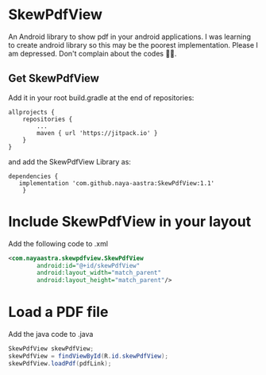 # SkewPdfView
An Android library to show pdf in your android applications. I was learning to create android library so this may be the poorest implementation. Please 
I am depressed. Don't complain about the codes 🥺🥺.

## Get SkewPdfView
Add it in your root build.gradle at the end of repositories:


```
allprojects {
	repositories {
		...
		maven { url 'https://jitpack.io' }
	}
}
```

and add the SkewPdfView Library as:

```
dependencies {
   implementation 'com.github.naya-aastra:SkewPdfView:1.1'
	}
```


# Include SkewPdfView in your layout

Add the following code to <your-layout-file>.xml

```xml
<com.nayaastra.skewpdfview.SkewPdfView
        android:id="@+id/skewPdfView"
        android:layout_width="match_parent"
        android:layout_height="match_parent"/>
```

# Load a PDF file

Add the java code to <your-java-class>.java

```java
SkewPdfView skewPdfView;
skewPdfView = findViewById(R.id.skewPdfView);
skewPdfView.loadPdf(pdfLink);
```

